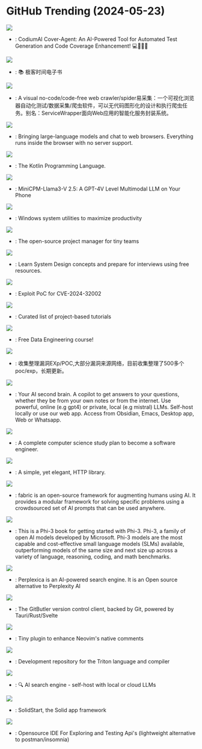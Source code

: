 # GitHub Trending (2024-05-23)

![](https://img.shields.io/badge/Python-New%20715-green?style=flat-square&logo=appveyor)
- [](https://github.comundefined): CodiumAI Cover-Agent: An AI-Powered Tool for Automated Test Generation and Code Coverage Enhancement! 💻🤖🧪🐞

![](https://img.shields.io/badge/none-New%202-green?style=flat-square&logo=appveyor)
- [](https://github.comundefined): 📚 极客时间电子书

![](https://img.shields.io/badge/JavaScript-New%20214-green?style=flat-square&logo=appveyor)
- [](https://github.comundefined): A visual no-code/code-free web crawler/spider易采集：一个可视化浏览器自动化测试/数据采集/爬虫软件，可以无代码图形化的设计和执行爬虫任务。别名：ServiceWrapper面向Web应用的智能化服务封装系统。

![](https://img.shields.io/badge/TypeScript-New%20203-green?style=flat-square&logo=appveyor)
- [](https://github.comundefined): Bringing large-language models and chat to web browsers. Everything runs inside the browser with no server support.

![](https://img.shields.io/badge/Kotlin-New%2047-green?style=flat-square&logo=appveyor)
- [](https://github.comundefined): The Kotlin Programming Language.

![](https://img.shields.io/badge/Python-New%20919-green?style=flat-square&logo=appveyor)
- [](https://github.comundefined): MiniCPM-Llama3-V 2.5: A GPT-4V Level Multimodal LLM on Your Phone

![](https://img.shields.io/badge/C%23-New%2064-green?style=flat-square&logo=appveyor)
- [](https://github.comundefined): Windows system utilities to maximize productivity

![](https://img.shields.io/badge/TypeScript-New%20253-green?style=flat-square&logo=appveyor)
- [](https://github.comundefined): The open-source project manager for tiny teams

![](https://img.shields.io/badge/none-New%2094-green?style=flat-square&logo=appveyor)
- [](https://github.comundefined): Learn System Design concepts and prepare for interviews using free resources.

![](https://img.shields.io/badge/Shell-New%2081-green?style=flat-square&logo=appveyor)
- [](https://github.comundefined): Exploit PoC for CVE-2024-32002

![](https://img.shields.io/badge/none-New%20324-green?style=flat-square&logo=appveyor)
- [](https://github.comundefined): Curated list of project-based tutorials

![](https://img.shields.io/badge/Jupyter%20Notebook-New%2083-green?style=flat-square&logo=appveyor)
- [](https://github.comundefined): Free Data Engineering course!

![](https://img.shields.io/badge/none-New%2039-green?style=flat-square&logo=appveyor)
- [](https://github.comundefined): 收集整理漏洞EXp/POC,大部分漏洞来源网络，目前收集整理了500多个poc/exp，长期更新。

![](https://img.shields.io/badge/Python-New%20557-green?style=flat-square&logo=appveyor)
- [](https://github.comundefined): Your AI second brain. A copilot to get answers to your questions, whether they be from your own notes or from the internet. Use powerful, online (e.g gpt4) or private, local (e.g mistral) LLMs. Self-host locally or use our web app. Access from Obsidian, Emacs, Desktop app, Web or Whatsapp.

![](https://img.shields.io/badge/none-New%20365-green?style=flat-square&logo=appveyor)
- [](https://github.comundefined): A complete computer science study plan to become a software engineer.

![](https://img.shields.io/badge/Python-New%209-green?style=flat-square&logo=appveyor)
- [](https://github.comundefined): A simple, yet elegant, HTTP library.

![](https://img.shields.io/badge/Python-New%20187-green?style=flat-square&logo=appveyor)
- [](https://github.comundefined): fabric is an open-source framework for augmenting humans using AI. It provides a modular framework for solving specific problems using a crowdsourced set of AI prompts that can be used anywhere.

![](https://img.shields.io/badge/Jupyter%20Notebook-New%20110-green?style=flat-square&logo=appveyor)
- [](https://github.comundefined): This is a Phi-3 book for getting started with Phi-3. Phi-3, a family of open AI models developed by Microsoft. Phi-3 models are the most capable and cost-effective small language models (SLMs) available, outperforming models of the same size and next size up across a variety of language, reasoning, coding, and math benchmarks.

![](https://img.shields.io/badge/TypeScript-New%2081-green?style=flat-square&logo=appveyor)
- [](https://github.comundefined): Perplexica is an AI-powered search engine. It is an Open source alternative to Perplexity AI

![](https://img.shields.io/badge/TypeScript-New%2017-green?style=flat-square&logo=appveyor)
- [](https://github.comundefined): The GitButler version control client, backed by Git, powered by Tauri/Rust/Svelte

![](https://img.shields.io/badge/Lua-New%2020-green?style=flat-square&logo=appveyor)
- [](https://github.comundefined): Tiny plugin to enhance Neovim's native comments

![](https://img.shields.io/badge/C%2B%2B-New%2022-green?style=flat-square&logo=appveyor)
- [](https://github.comundefined): Development repository for the Triton language and compiler

![](https://img.shields.io/badge/TypeScript-New%2084-green?style=flat-square&logo=appveyor)
- [](https://github.comundefined): 🔍 AI search engine - self-host with local or cloud LLMs

![](https://img.shields.io/badge/TypeScript-New%2039-green?style=flat-square&logo=appveyor)
- [](https://github.comundefined): SolidStart, the Solid app framework

![](https://img.shields.io/badge/JavaScript-New%2050-green?style=flat-square&logo=appveyor)
- [](https://github.comundefined): Opensource IDE For Exploring and Testing Api's (lightweight alternative to postman/insomnia)

